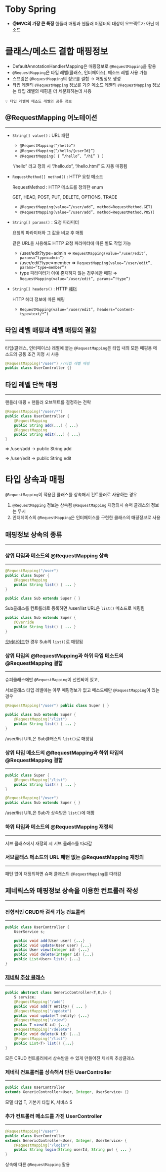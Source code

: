 # Toby Spring

- **@MVC의 가장 큰 특징**
핸들러 매핑과 핸들러 어댑터의 대상이 오브젝트가 아닌 메소드

# 클래스/메소드 결합 매핑정보


- DefaultAnnotationHandlerMapping은 매핑정보로 `@RequestMapping`을 활용
- `@RequestMapping`은 타입 레벨(클래스, 인터페이스), 메소드 레벨 사용 가능
- 스프링은 `@RequestMapping`의 정보를 결합 → 매핑정보 생성
- 타입 레벨의 `@RequestMapping` 정보를 기준
메소드 레벨의 `@RequestMapping` 정보는 타입 레벨의 매핑을 더 세분화하는데 사용

```
💡 타입 레벨이 메소드 레벨의 공통 정보
```

## @RequestMapping 어노테이션

---

- `String[] value()` : URL 패턴
    - `@RequestMapping(”/hello”)`
    - `@RequestMapping(”/hello/{userId}”)`
    - `@RequestMapping( { ”/hello”, ”/hi” } )`
    
    “/hello” 라고 정의 시 “/hello.do”, “/hello.html” 도 자동 매핑됨
    
- `RequestMethod[] method()` : HTTP 요청 메소드
    
    RequestMethod : HTTP 메소드를 정의한 enum
    
    GET, HEAD, POST, PUT, DELETE, OPTIONS, TRACE
    
    - `@RequestMapping(value=”/user/add”, method=RequestMethod.GET)`
    - `@RequestMapping(value=”/user/add”, method=RequestMethod.POST)`
- `String[] params()` : 요청 파라미터
    
    요청의 파라미터와 그 값을 비교 후 매핑
    
    같은 URL을 사용해도 HTTP 요청 파라미터에 따른 별도 작업 가능
    
    - /user/edit?type=admin ⇒
    `RequestMapping(value=”/user/edit”, params=”type=admin”)`
    - /user/edit?type=member ⇒
    `RequestMapping(value=”/user/edit”, params=”type=member”)`
    - type 파라미터가 아예 존재하지 않는 경우에만 매핑 ⇒
    `RequestMapping(value=”/user/edit”, params=”!type”)`
    
- `String[] headers()` : HTTP [헤더](/Spring/Header.md)
    
    HTTP 헤더 정보에 따른 매핑
    
    - `RequestMapping(value=”/user/edit”, headers=”content-type=text/*”)`

## 타입 레벨 매핑과 레벨 매핑의 결합

---

타입(클래스, 인터페이스) 레벨에 붙는 `@RequestMapping`은 타입 내의 모든 매핑용 메소드의 공통 조건 지정 시 사용

```java
@RequestMapping("/user") //타입 레벨 매핑
public class UserController {}
```

## 타입 레벨 단독 매핑

---

핸들러 매핑 = 핸들러 오브젝트를 결정하는 전략

```java
@RequestMapping("/user/*")
public class UserController {
	@RequestMapping
	public String add(...) { ...}
	@RequestMapping
	public String edit(...) { ...}
}
```

⇒ /user/add → public String add

⇒ /user/edit → public String edit

# 타입 상속과 매핑


`@RequestMapping`이 적용된 클래스를 상속해서 컨트롤러로 사용하는 경우

1. `@RequestMapping` 정보는 상속됨
`@RequestMapping` 재정의시 슈퍼 클래스의 정보는 무시
2. 인터페이스의 `@RequestMapping`은 인터페이스를 구현한 클래스의 매핑정보로 사용

## 매핑정보 상속의 종류

---

### 상위 타입과 메소드의 @RequestMapping 상속

---

```java
@RequestMapping("/user")
public class Super {
	@RequestMapping
	public String list() { ... }
}

public class Sub extends Super { } 
```

Sub클래스를 컨트롤러로 등록하면 /user/list URL은 `list()` 메소드로 매핑됨

```java
public class Sub extends Super {
	@Override
	public String list() { ... }
}
```

[오버라이드](/Java/Overriding.md)한 경우 Sub의 `list()`로 매핑됨

### 상위 타입의 @RequestMapping과 하위 타입 메소드의 @RequestMapping 결합

---

슈퍼클래스에만 `@RequestMapping`이 선언되어 있고,

서브클래스 타입 레벨에는 아무 매핑정보가 없고 메소드에만 `@RequestMapping`이 있는 경우 

```java
@RequestMapping("/user") public class Super { }

public class Sub extends Super {
	@RequestMapping("/list")
	public String list() { ... }
}
```

/user/list URL은 Sub클래스의 `list()`로 매핑됨

### 상위 타입 메소드의 @RequestMapping과 하위 타입의 @RequestMapping 결합

---

```java
public class Super {
	@RequestMapping("/list")
	public String list() { ... }
}

@RequestMapping("/user")
public class Sub extends Super { }
```

/user/list URL은 Sub가 상속받은 `list()`에 매핑

### 하위 타입과 메소드의 @RequestMapping 재정의

---

서브 클래스에서 재정의 시 서브 클래스를 따라감

### 서브클래스 메소드의 URL 패턴 없는 @RequestMapping 재정의

---

패턴 없이 재정의하면 슈퍼 클래스의 `@RequestMapping`를 따라감

## 제네릭스와 매핑정보 상속을 이용한 컨트롤러 작성

---

### 전형적인 CRUD와 검색 기능 컨트롤러

---

```java
public class UserController {
	UserService s;

	public void add(User user) {...}
	public void update(User user) {...}
	public User view(Integer id) {...}
	public void delete(Integer id) {...}
	public List<User> list() {...}
}
```

### [제네릭](/Java/Generic.md) [추상 클래스](/Java/Abstract%20Class.md)

---

```java
public abstract class GenericController<T,K,S> {
	S service;
	@RequestMapping("/add")
	public void add(T entity) { ... }
	@RequestMapping("/update")
	public void update(T entity) {...}
	@RequestMapping("/view")
	public T view(K id) {...}
	@RequestMapping("/delete")
	public void delete(K id) {...}
	@RequestMapping("/list")
	public List<T> list() {...} 
}
```

모든 CRUD 컨트롤러에서 상속받을 수 있게 만들어진 제네릭 추상클래스

### 제네릭 컨트롤러를 상속해서 만든 UserController

---

```java
public class UserController 
extends GenericController<User, Integer, UserService> {}
```

모델 타입 T, 기본키 타입 K, 서비스 S

### 추가 컨트롤러 메소드를 가진 UserController

---

```java
@RequestMapping("/user")
public class UserController
extends GenericController<User, Integer, UserService> {
	@RequestMapping("/login")
	public String login(String userId, String pw) { ... }
}
```

상속에 따른 `@RequestMapping` 활용